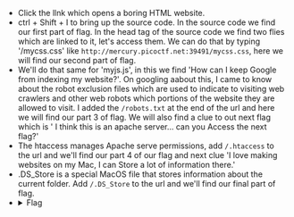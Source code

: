 - Click the llnk which opens a boring HTML website. 
- ctrl + Shift + I to bring up the source code. In the source code we find our first part of flag. In the head tag of the source code we find two flies which are linked to it, let's access them. We can do that by typing '/mycss.css' like `http://mercury.picoctf.net:39491/mycss.css`, here we will find our second part of flag.
- We'll do that same for 'myjs.js', in this we find 'How can I keep Google from indexing my website?'. On googling aabout this, I came to know about the robot exclusion files which are used to indicate to visiting web crawlers and other web robots which portions of the website they are allowed to visit. I added the `/robots.txt` at the end of the url and here we will find our part 3 of flag. We will also find a clue to out next flag which is ' I think this is an apache server... can you Access the next flag?'
- The htaccess manages Apache serve permissions, add `/.htaccess` to the url and we'll find our part 4 of our flag and next clue 'I love making websites on my Mac, I can Store a lot of information there.'
- .DS_Store is a special MacOS file that stores information about the current folder. Add `/.DS_Store` to the url and we'll find our final part of flag.
- <details> 
  <summary>Flag</summary>
   picoCTF{th4ts_4_l0t_0f_pl4c3s_2_lO0k_d375c750}
  </details>
